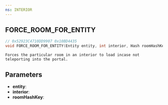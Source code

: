 ```yaml
---
ns: INTERIOR
---
```

## FORCE_ROOM_FOR_ENTITY

```c
// 0x52923C4710DD9907 0x10BD4435
void FORCE_ROOM_FOR_ENTITY(Entity entity, int interior, Hash roomHashKey);
```

```
Forces the particular room in an interior to load incase not teleporting into the portal.
```

## Parameters
* **entity**: 
* **interior**: 
* **roomHashKey**: 

